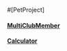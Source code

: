 #[PetProject]

#### [MultiClubMember](src/main/java/javaproject/MultiClubMember.java)
#### [Calculator](src/main/java/javaproject/Calculator.java)
